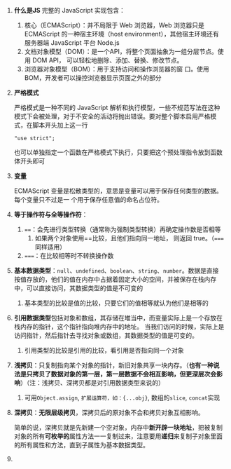 1. **什么是JS**
   完整的 JavaScript 实现包含：

   1. 核心（ECMAScript）：并不局限于 Web 浏览器，Web 浏览器只是 ECMAScript 的一种宿主环境（host environment），其他宿主环境还有服务器端 JavaScript 平台 Node.js
   2. 文档对象模型（DOM）：是一个API，将整个页面抽象为一组分层节点。使用 DOM API， 可以轻松地删除、添加、替换、修改节点。
   3. 浏览器对象模型（BOM）：用于支持访问和操作浏览器的窗 口。使用 BOM，开发者可以操控浏览器显示页面之外的部分

2. **严格模式**

   严格模式是一种不同的 JavaScript 解析和执行模型，一些不规范写法在这种模式下会被处理，对于不安全的活动将抛出错误。要对整个脚本启用严格模式，在脚本开头加上这一行

   `"use strict"; `

   也可以单独指定一个函数在严格模式下执行，只要把这个预处理指令放到函数体开头即可

3. **变量**

   ECMAScript 变量是松散类型的，意思是变量可以用于保存任何类型的数据。每个变量只不过是一 个用于保存任意值的命名占位符。

4. **等于操作符与全等操作符**：

   1. `==`：会先进行类型转换（通常称为强制类型转换）再确定操作数是否相等
      1. 如果两个对象使用==比较，且他们指向同一地址， 则返回 true。（`===`同样适用）
   2. `===`：在比较相等时不转换操作数

5. **基本数据类型**：`null`、`undefined`、`boolean`、`string`、`number`。数据是直接按值存放的，他们的值在内存中占据着固定大小的空间，并被保存在栈内存中，可以直接访问，其数据类型的值是不可变的

   1. 基本类型的比较是值的比较，只要它们的值相等就认为他们是相等的

6. **引用数据类型**包括对象和数组，其存储在堆当中，而变量实际上是一个存放在栈内存的指针，这个指针指向堆内存中的地址。 当我们访问的时候，实际上是访问指针，然后指针去寻找对象或数组，其数据类型的值是可变的。

   1. 引用类型的比较是引用的比较，看引用是否指向同一个对象

7. **浅拷贝**：只复制指向某个对象的指针，新旧对象共享一块内存。（**也有一种说法是只拷贝了数据对象的第一层，第一层数据不会相互影响，但更深层次会影响**）（注：浅拷贝、深拷贝都是对引用数据类型来说的）

   1. 可用`Object.assign`, `扩展运算符，如：{...obj}`,  数组的`slice`, `concat`实现

8. **深拷贝**：**无限层级拷贝**，深拷贝后的原对象不会和拷贝对象互相影响。

   简单的说，深拷贝就是先新建一个空对象，内存中**新开辟一块地址**，把被复制对象的所有**可枚举的**属性方法一一复制过来，注意要用**递归**来复制子对象里面的所有属性和方法，直到子属性为基本数据类型。

9. 